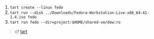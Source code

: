 1. `tart create --linux fedo`
2. `tart run --disk ../Downloads/Fedora-Workstation-Live-x86_64-41-1.4.iso fedo`
3. `tart run fedo --dir=project:$HOME/shared-vm/dew:ro`


> cf [tart](https://tart.run/quick-start/)
